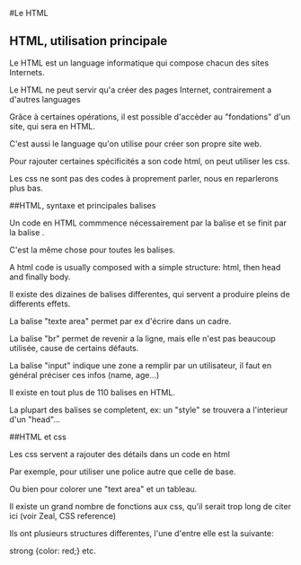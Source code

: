 #Le HTML
## HTML, utilisation principale

Le HTML est un language informatique qui compose chacun des sites Internets.

Le HTML ne peut servir qu'a créer des pages Internet, contrairement a d'autres languages  

Grâce à certaines opérations, il est possible  d'accèder au "fondations" d'un site, qui sera en HTML.

C'est aussi le language qu'on utilise pour créer son propre site web.

Pour rajouter certaines spécificités a son code html, on peut utiliser les css.

Les css ne sont pas des codes à proprement parler, nous en reparlerons plus bas.


##HTML, syntaxe et principales balises

Un code en HTML commmence nécessairement par la balise <html> et se finit par la balise </html>.

C'est la même chose pour toutes les balises.

A html code is usually composed with a simple structure: html, then head and finally body.

Il existe des dizaines de balises differentes, qui servent a produire pleins de differents effets.

La balise "texte area" permet par ex d'écrire dans un cadre.

La balise "br" permet de revenir a la ligne, mais elle n'est pas beaucoup utilisée, cause de certains défauts.

La balise "input" indique une zone a remplir par un utilisateur, il faut en général préciser ces infos (name, age...)

Il existe en tout plus de 110 balises en HTML.

La plupart des balises se completent, ex: un "style" se trouvera a l'interieur d'un "head"...

##HTML et css

Les css servent a rajouter des détails dans un code en html

Par exemple, pour utiliser une police autre que celle de base.

Ou bien pour colorer une "text area" et un tableau.

Il existe un grand nombre de fonctions aux css, qu'il serait trop long de citer ici (voir Zeal, CSS reference)

Ils ont plusieurs structures differentes, l'une d'entre elle est la suivante: 

strong {color: red;}
etc.